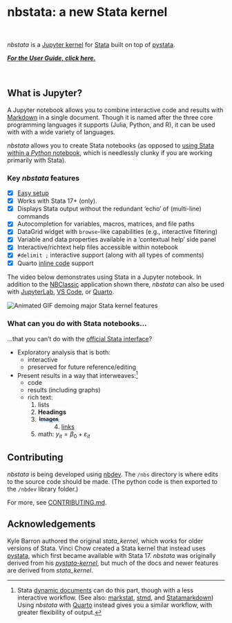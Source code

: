 # nbstata: a new Stata kernel


<!-- WARNING: THIS FILE WAS AUTOGENERATED! DO NOT EDIT! -->

 

*nbstata* is a [Jupyter
kernel](https://docs.jupyter.org/en/latest/projects/kernels.html) for
[Stata](https://www.stata.com/why-use-stata/) built on top of
[pystata](https://www.stata.com/python/pystata18/index.html).

**[*For the User Guide, click
here.*](https://hugetim.github.io/nbstata/user_guide.html)**

 

## What is Jupyter?

A Jupyter notebook allows you to combine interactive code and results
with [Markdown](https://daringfireball.net/projects/markdown/basics) in
a single document. Though it is named after the three core programming
languages it supports (Julia, Python, and R), it can be used with with a
wide variety of languages.

*nbstata* allows you to create Stata notebooks (as opposed to [using
Stata within a *Python*
notebook](https://www.stata.com/python/pystata18/notebook/Example2.html),
which is needlessly clunky if you are working primarily with Stata).

### Key *nbstata* features

- [x] [Easy
  setup](https://hugetim.github.io/nbstata/user_guide.html#install)
- [x] Works with Stata 17+ (only).
- [x] Displays Stata output without the redundant ‘echo’ of (multi-line)
  commands
- [x] Autocompletion for variables, macros, matrices, and file paths
- [x] DataGrid widget with `browse`-like capabilities (e.g., interactive
  filtering)
- [x] Variable and data properties available in a ‘contextual help’ side
  panel
- [x] Interactive/richtext help files accessible within notebook
- [x] `#delimit ;` interactive support (along with all types of
  comments)
- [x] Quarto [inline
  code](https://quarto.org/docs/computations/inline-code.html) support

The video below demonstrates using Stata in a Jupyter notebook. In
addition to the
[NBClassic](https://nbclassic.readthedocs.io/en/stable/notebook.html)
application shown there, *nbstata* can also be used with
[JupyterLab](https://jupyterlab.readthedocs.io/en/stable/getting_started/overview.html),
[VS
Code](https://code.visualstudio.com/docs/datascience/jupyter-notebooks),
or [Quarto](https://quarto.org/).

<img align="center" width="650" src="https://github.com/kylebarron/stata_kernel/raw/master/docs/src/img/jupyter_notebook_example.gif" alt="Animated GIF demoing major Stata kernel features">

### What can you do with Stata notebooks…

…that you can’t do with the [official Stata
interface](https://www.stata.com/features/overview/graphical-user-interface/)?

- Exploratory analysis that is both:
  - interactive
  - preserved for future reference/editing
- Present results in a way that interweaves:[^1]
  - code
  - results (including graphs)
  - rich text:
    1.  lists
    2.  **Headings**
    3.  <img align="left" width="54" height="18.6" src="https://raw.githubusercontent.com/hugetim/nbstata/master/index_files/figure-commonmark/226326ec-1-image-2.png" alt="WordArt of the word 'images'">
    4.  [links](https://hugetim.github.io/nbstata/)
    5.  math: $y_{it}=\beta_0+\varepsilon_{it}$

## Contributing

*nbstata* is being developed using
[nbdev](https://nbdev.fast.ai/blog/posts/2022-07-28-nbdev2/#whats-nbdev).
The `/nbs` directory is where edits to the source code should be made.
(The python code is then exported to the `/nbdev` library folder.)

For more, see
[CONTRIBUTING.md](https://github.com/hugetim/nbstata/blob/master/CONTRIBUTING.md).

## Acknowledgements

Kyle Barron authored the original *stata_kernel*, which works for older
versions of Stata. Vinci Chow created a Stata kernel that instead uses
[pystata](https://www.stata.com/python/pystata18/), which first became
available with Stata 17. *nbstata* was originally derived from his
[*pystata-kernel*](https://github.com/ticoneva/pystata-kernel), but much
of the docs and newer features are derived from *stata_kernel*.

[^1]: Stata [dynamic
    documents](https://www.stata.com/manuals/rptdynamicdocumentsintro.pdf)
    can do this part, though with a less interactive workflow. (See
    also: [markstat](https://grodri.github.io/markstat/),
    [stmd](https://www.ssc.wisc.edu/~hemken/Stataworkshops/stmd/Usage/stmdusage.html),
    and
    [Statamarkdown](https://ssc.wisc.edu/~hemken/Stataworkshops/Statamarkdown/stata-and-r-markdown.html))
    Using *nbstata* with
    [Quarto](https://www.statalist.org/forums/forum/general-stata-discussion/general/1703835-ado-files-and-literate-programming)
    instead gives you a similar workflow, with greater flexibility of
    output.
